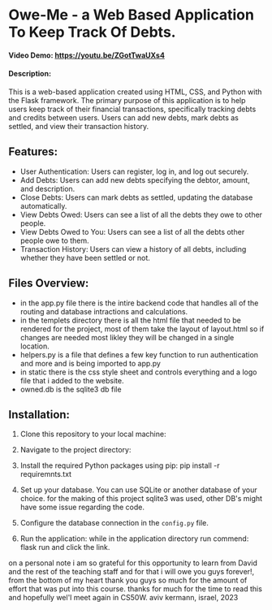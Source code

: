 
# Owe-Me - a Web Based Application To Keep Track Of Debts.
#### Video Demo:  https://youtu.be/ZGotTwaUXs4
#### Description:

This is a web-based application created using HTML, CSS, and Python with the Flask framework. The primary purpose of this application is to help users keep track of their financial transactions, specifically tracking debts and credits between users. Users can add new debts, mark debts as settled, and view their transaction history.

## Features:

- User Authentication: Users can register, log in, and log out securely.
- Add Debts: Users can add new debts specifying the debtor, amount, and description.
- Close Debts: Users can mark debts as settled, updating the database automatically.
- View Debts Owed: Users can see a list of all the debts they owe to other people.
- View Debts Owed to You: Users can see a list of all the debts other people owe to them.
- Transaction History: Users can view a history of all debts, including whether they have been settled or not.

## Files Overview:

- in the app.py file there is the intire backend code that handles all of the routing and database intractions and calculations.
- in the templets directory there is all the html file that needed to be rendered for the project, most of them take the layout of layout.html
so if changes are needed most likley they will be changed in a single location.
- helpers.py is a file that defines a few key function to run authentication and more and is being imported to app.py
- in static there is the css style sheet and controls everything and a logo file that i added to the website.
- owned.db is the sqlite3 db file



## Installation:

1. Clone this repository to your local machine:

2. Navigate to the project directory:

3. Install the required Python packages using pip:
pip install -r requiremnts.txt


4. Set up your database. You can use SQLite or another database of your choice.
for the making of this project sqlite3 was used, other DB's might have some issue regarding the code.

5. Configure the database connection in the `config.py` file.

6. Run the application:
while in the application directory run commend: flask run and click the link.

on a personal note i am so grateful for this opportunity to learn from David and the rest of the teaching staff and for that i will owe you guys forever!, from the bottom of my heart thank you guys so much for the amount of effort that was put into this course.
thanks for much for the time to read this and hopefully wel'l meet again in CS50W.
aviv kermann, israel, 2023







